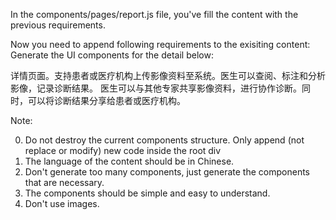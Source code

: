 In the components/pages/report.js file, you've fill the content with the previous requirements. 

Now you need to append following requirements to the exisiting content: Generate the UI components for the detail below:

详情页面。支持患者或医疗机构上传影像资料至系统。医生可以查阅、标注和分析影像，记录诊断结果。 医生可以与其他专家共享影像资料，进行协作诊断。同时，可以将诊断结果分享给患者或医疗机构。


Note:

0. Do not destroy the current components structure. Only append (not replace or modify) new code inside the root div
1. The language of the content should be in Chinese.
2. Don't generate too many components, just generate the components that are necessary.
3. The components should be simple and easy to understand.
4. Don't use images.